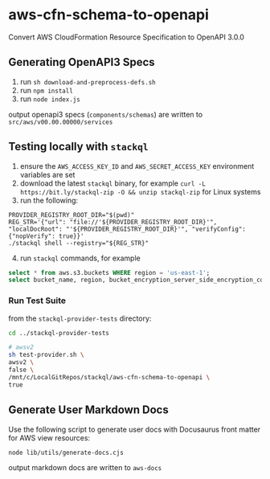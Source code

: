 # aws-cfn-schema-to-openapi
Convert AWS CloudFormation Resource Specification to OpenAPI 3.0.0

## Generating OpenAPI3 Specs
1. run `sh download-and-preprocess-defs.sh`
2. run `npm install`
3. run `node index.js`

output openapi3 specs (`components/schemas`) are written to `src/aws/v00.00.00000/services`

## Testing locally with `stackql`
1. ensure the `AWS_ACCESS_KEY_ID` and `AWS_SECRET_ACCESS_KEY` environment variables are set
2. download the latest `stackql` binary, for example `curl -L https://bit.ly/stackql-zip -O && unzip stackql-zip` for Linux systems
3. run the following:
```
PROVIDER_REGISTRY_ROOT_DIR="$(pwd)"
REG_STR='{"url": "file://'${PROVIDER_REGISTRY_ROOT_DIR}'", "localDocRoot": "'${PROVIDER_REGISTRY_ROOT_DIR}'", "verifyConfig": {"nopVerify": true}}'
./stackql shell --registry="${REG_STR}"
```
4. run `stackql` commands, for example 
```sql
select * from aws.s3.buckets WHERE region = 'us-east-1';
select bucket_name, region, bucket_encryption_server_side_encryption_configuration from aws.s3.bucket WHERE region = 'us-east-1' and data__Identifier = 'stackql-trial-bucket-01';
```

### Run Test Suite

from the `stackql-provider-tests` directory:

```bash
cd ../stackql-provider-tests

# awsv2
sh test-provider.sh \
awsv2 \
false \
/mnt/c/LocalGitRepos/stackql/aws-cfn-schema-to-openapi \
true
```

## Generate User Markdown Docs
Use the following script to generate user docs with Docusaurus front matter for AWS view resources:

```bash
node lib/utils/generate-docs.cjs
```

output markdown docs are written to `aws-docs`